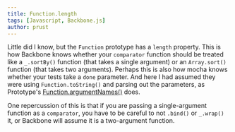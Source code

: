 ```yaml
---
title: Function.length
tags: [Javascript, Backbone.js]
author: prust
---
```

Little did I know, but the `Function` prototype has a `length` property. This is how Backbone knows whether your `comparator` function should be treated like a `_.sortBy()` function (that takes a single argument) or an `Array.sort()` function (that takes two arguments). Perhaps this is also how mocha knows whether your tests take a `done` parameter. And here I had assumed they were using `Function.toString()` and parsing out the parameters, as Prototype's [Function.argumentNames()](http://api.prototypejs.org/language/Function/prototype/argumentNames/) does.

One repercussion of this is that if you are passing a single-argument function as a `comparator`, you have to be careful to not `.bind()` or `_.wrap()` it, or Backbone will assume it is a two-argument function.